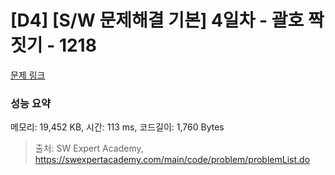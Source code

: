 # [D4] [S/W 문제해결 기본] 4일차 - 괄호 짝짓기 - 1218 

[문제 링크](https://swexpertacademy.com/main/code/problem/problemDetail.do?contestProbId=AV14eWb6AAkCFAYD) 

### 성능 요약

메모리: 19,452 KB, 시간: 113 ms, 코드길이: 1,760 Bytes



> 출처: SW Expert Academy, https://swexpertacademy.com/main/code/problem/problemList.do